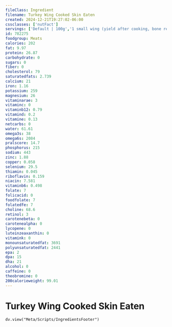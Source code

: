 ```yaml
---
fileClass: Ingredient
filename: Turkey Wing Cooked Skin Eaten
created: 2024-12-21T19:27:02-06:00
cssclasses: ['nutFact']
servings: ['Default | 100g','1 small wing (yield after cooking, bone removed) | 90','1 medium wing (yield after cooking, bone removed) | 175','1 large wing (yield after cooking, bone removed) | 240','1 cup, diced, cooked | 135']
id: 782275
foodgroup: Meats
calories: 202
fat: 9.97
protein: 26.87
carbohydrate: 0
sugars: 0
fiber: 0
cholesterol: 79
saturatedfats: 2.739
calcium: 21
iron: 1.16
potassium: 259
magnesium: 26
vitaminarae: 3
vitaminc: 0
vitaminb12: 0.79
vitamind: 0.2
vitamine: 0.13
netcarbs: 0
water: 61.61
omega3s: 38
omega6s: 2084
pralscore: 14.7
phosphorus: 215
sodium: 443
zinc: 1.88
copper: 0.058
selenium: 29.5
thiamin: 0.045
riboflavin: 0.159
niacin: 7.581
vitaminb6: 0.498
folate: 7
folicacid: 0
foodfolate: 7
folatedfe: 7
choline: 68.6
retinol: 3
carotenebeta: 0
carotenealpha: 0
lycopene: 0
luteinzeaxanthin: 0
vitamink: 0
monounsaturatedfat: 3691
polyunsaturatedfat: 2441
epa: 2
dpa: 15
dha: 21
alcohol: 0
caffeine: 0
theobromine: 0
200calorieweight: 99.01
---
```


# Turkey Wing Cooked Skin Eaten

```dataviewjs
dv.view("Meta/Scripts/IngredientsFooter")
```